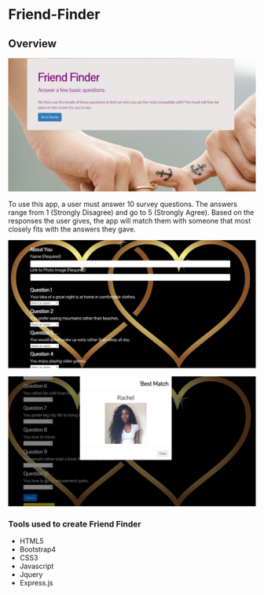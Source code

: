 # Friend-Finder

## Overview

![Friend](app/public/images/friend1.jpg)

<p>To use this app, a user must answer 10 survey questions. The answers range from 1 (Strongly Disagree) and go to 5 (Strongly Agree). Based on the responses the user gives, the app will match them with someone that most closely fits with the answers they gave.</p>

![Friend](app/public/images/friend2.jpg)

![Friend](app/public/images/friend3.jpg)

### Tools used to create Friend Finder

* HTML5
* Bootstrap4
* CSS3
* Javascript
* Jquery
* Express.js

